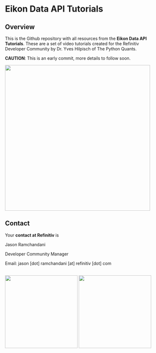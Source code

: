 # Eikon Data API Tutorials

## Overview

This is the Github repository with all resources from the **Eikon Data API Tutorials**. These are a set of video tutorials created for the Refinitiv Developer Community by Dr. Yves Hilpisch of The Python Quants. 

**CAUTION**: This is an early commit, more details to follow soon.

<img src="http://eikon.tpq.io/tr_eikon_usage_02.PNG" width="480">


## Contact

Your **contact at Refinitiv** is

Jason Ramchandani

Developer Community Manager

Email: jason [dot] ramchandani [at] refinitiv [dot] com

<br>

<img src="http://eikon.tpq.io/refinitiv_logo.png" width="240">

<img src="http://hilpisch.com/tpq_logo_long.png" width="240">
